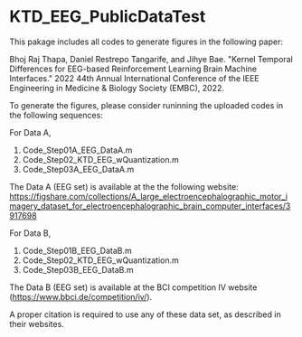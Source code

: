 # KTD_EEG_PublicDataTest
This pakage includes all codes to generate figures in the following paper:

Bhoj Raj Thapa, Daniel Restrepo Tangarife, and Jihye Bae. "Kernel Temporal Differences for EEG-based Reinforcement Learning Brain Machine Interfaces." 2022 44th Annual International Conference of the IEEE Engineering in Medicine & Biology Society (EMBC), 2022.

To generate the figures, please consider runinning the uploaded codes in the following sequences:

For Data A,
1. Code_Step01A_EEG_DataA.m
2. Code_Step02_KTD_EEG_wQuantization.m
3. Code_Step03A_EEG_DataA.m

The Data A (EEG set) is available at the the following website: 
https://figshare.com/collections/A_large_electroencephalographic_motor_imagery_dataset_for_electroencephalographic_brain_computer_interfaces/3917698

For Data B,
1. Code_Step01B_EEG_DataB.m
2. Code_Step02_KTD_EEG_wQuantization.m
3. Code_Step03B_EEG_DataB.m

The Data B (EEG set) is available at the BCI competition IV website (https://www.bbci.de/competition/iv/).

A proper citation is required to use any of these data set, as described in their websites.


